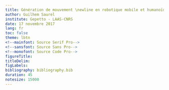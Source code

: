```yaml
---
title: Génération de mouvement \newline en robotique mobile et humanoïde
author: Guilhem Saurel
institute: Gepetto - LAAS-CNRS
date: 17 novembre 2017
lang: fr
toc: false
theme: lbtn
<!--mainfont: Source Serif Pro-->
<!--sansfont: Source Sans Pro-->
<!--monofont: Source Code Pro-->
figureTitle:
titleDelim:
figLabels:
bibliography: bibliography.bib
duration: 45
notesize: 15000
---
```

